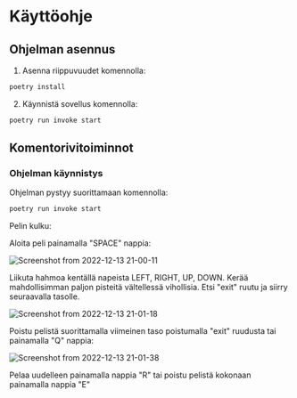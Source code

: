 # Käyttöohje

## Ohjelman asennus

1. Asenna riippuvuudet komennolla:

```bash
poetry install
```

2. Käynnistä sovellus komennolla:

```bash
poetry run invoke start
```

## Komentorivitoiminnot

### Ohjelman käynnistys

Ohjelman pystyy suorittamaan komennolla:

```bash
poetry run invoke start
```

Pelin kulku:

Aloita peli painamalla "SPACE" nappia:

![Screenshot from 2022-12-13 21-00-11](https://user-images.githubusercontent.com/102189885/207422075-8db97091-b0e7-48dc-a482-a0fd7a75335e.png)

Liikuta hahmoa kentällä napeista LEFT, RIGHT, UP, DOWN.
Kerää mahdollisimman paljon pisteitä vältellessä vihollisia.
Etsi "exit" ruutu ja siirry seuraavalla tasolle.

![Screenshot from 2022-12-13 21-01-18](https://user-images.githubusercontent.com/102189885/207422777-e65fab7f-9e8f-49a2-aaf8-fff7e2a7f2c6.png)

Poistu pelistä suorittamalla viimeinen taso poistumalla "exit" ruudusta tai painamalla "Q" nappia:

![Screenshot from 2022-12-13 21-01-38](https://user-images.githubusercontent.com/102189885/207422943-b8377356-7ef7-48d0-844f-b59986a719f4.png)

Pelaa uudelleen painamalla nappia "R" tai poistu pelistä kokonaan painamalla nappia "E"

